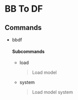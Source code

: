 # BB To DF

## Commands

- bbdf
  #### Subcommands
  - load
    > Load model
  - system
    > Load model system
